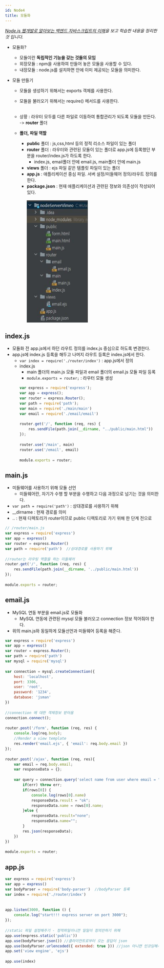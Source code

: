 ```yaml
---
id: Node4
title: 모듈화
---
```

_[Node.js 웹개발로 알아보는 백엔드 자바스크립트의 이해](https://www.inflearn.com/course/node-js-%EC%9B%B9%EA%B0%9C%EB%B0%9C)을 보고 학습한 내용을 정리한 것 입니다._

- 모듈화?
    - 모듈이란 **독립적인 기능을 갖는 것들의 모임** 
    - 외장모듈 : npm을 사용하여 만들어 놓은 모듈을 사용할 수 있다.
    - 내장모듈 : node.js를 설치하면 안에 이미 제공되는 모듈을 의미한다.

- 모듈 만들기
    - 모듈을 생성하기 위해서는 exports 객체를 사용한다.
    - 모듈을 불러오기 위해서는 require() 메서드를 사용한다.<br/><br/>

    - 상황 : 라우터 모두를 다른 파일로 이동하여 통합관리가 되도록 모듈을 만든다. -> **router** 폴더
    - **폴더, 파일 역할**
        - **public** 폴더 : js,css,html 등의 정적 리소스 파일이 있는 폴더
        - **router** 폴더 : 라우터와 관련된 모듈이 있는 폴더로 app.js에 등록했던 부분을 router/index.js가 하도록 한다.
            - index.js, email폴더 안에 email.js, main폴더 안에 main.js
        - **views** 폴더 : ejs 파일 같은 템플릿 파일이 있는 폴더
        - **app.js** : 애플리케이션 중심 파일. 서버 설정/미들웨어 정의/라우트 정의를 한다.
        - **package.json** : 현재 애플리케이션과 관련된 정보와 의존성이 작성되어 있다.<br/><br/>
        <img src="img/40.JPG" width="200px" height="400px" title="table1" alt="insert쿼리"></img><br/>

## index.js
- 모듈화 전 app.js에서 하던 라우트 정의를 index.js 중심으로 하도록 변경한다.
- app.js에 index.js 등록을 해두고 나머지 라우트 등록은 index.js에서 한다.
    - `var index = require('./router/index')` : app.js에서 정의
    - index.js 
        - main 폴더의 main.js 모듈 파일과 email 폴더의 email.js 모듈 파일 등록
        - `module.exports = router;` : 라우터 모듈 생성
        ```js
        var express = require('express');
        var app = express();
        var router = express.Router();
        var path = require('path');
        var main = require('./main/main')
        var email = require('./email/email')

        router.get('/', function (req, res) {
            res.sendFile(path.join(__dirname, "../public/main.html"))
        });

        router.use('/main', main)
        router.use('/email', email)

        module.exports = router;
        ```

## main.js
- 미들웨어를 사용하기 위해 모듈 선언
    - 미들웨어란, 자기가 수행 할 부분을 수행하고 다음 과정으로 넘기는 것을 의미한다.
- `var path = require('path')` : 상대경로를 사용하기 위해
- __dirname : 현재 경로를 의미
- .. : 현재 디렉토리가 router이므로 public 디렉토리로 가기 위해 한 단계 전으로
``` js
// /router/main.js
var express = require('express')
var app = express()
var router = express.Router()
var path = require('path')  //상대경로를 사용하기 위해

//router는 라우팅 역할을 하는 미들웨어
router.get('/', function (req, res) {
    res.sendFile(path.join(__dirname, '../public/main.html'))
});

module.exports = router;
```

## email.js
- MySQL 연동 부분을 email.js로 모듈화
    - MySQL 연동에 관련된 mysql 모듈 불러오고 connection 정보 적어줘야 한다.
- 위의 main.js와 동일하게 모듈선언과 미들웨어 등록을 해준다.

```js
var express = require('express')
var app = express()
var router = express.Router();
var path = require('path')
var mysql = require('mysql')

var connection = mysql.createConnection({
    host: 'localhost',
    port: 3306,
    user: 'root',
    password: '1234',
    database: 'jsman'
})

//connection 에 대한 객체정보 받아옴
connection.connect();

router.post('/form', function (req, res) {
    console.log(req.body);
    //Render a view template
    res.render('email.ejs', { 'email': req.body.email })
});

router.post('/ajax', function (req, res){
    var email = req.body.email;
    var responseData = {};

    var query = connection.query('select name from user where email = "' + email +'"', function(err, rows) {
        if(err) throw err;
        if(rows[0]) {
            console.log(rows[0].name)
            responseData.result = "ok";
            responseData.name = rows[0].name;
        }else {
            responseData.result="none";
            responseData.name="";
        }
        res.json(responseData);
    })
})

module.exports = router;
```

## app.js
```js
var express = require('express')
var app = express()
var bodyParser = require('body-parser')  //bodyParser 등록
var index = require('./router/index')


app.listen(3000, function () {
    console.log("start!!! express server on port 3000");
});

//static 파일 설정해주기 - 정적파일이니깐 일일이 정의안하기 위해
app.use(express.static('public'))
app.use(bodyParser.json()) //클라이언트로부터 오는 응답이 json
app.use(bodyParser.urlencoded({ extended: true })) //json 아니면 인코딩해서
app.set('view engine', 'ejs')

app.use(index)
```